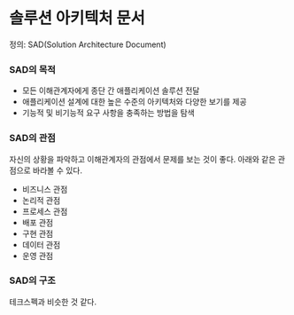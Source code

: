 # 솔루션 아키텍처 문서

정의: SAD(Solution Architecture Document)


### SAD의 목적
- 모든 이해관계자에게 종단 간 애플리케이션 솔루션 전달
- 애플리케이션 설계에 대한 높은 수준의 아키텍처와 다양한 보기를 제공
- 기능적 및 비기능적 요구 사항을 충족하는 방법을 탐색

### SAD의 관점
자신의 상황을 파악하고 이해관계자의 관점에서 문제를 보는 것이 좋다.
아래와 같은 관점으로 바라볼 수 있다.
- 비즈니스 관점
- 논리적 관점
- 프로세스 관점
- 배포 관점
- 구현 관점
- 데이터 관점
- 운영 관점


### SAD의 구조
테크스펙과 비슷한 것 같다.



